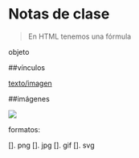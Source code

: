# Notas de clase

>En HTML tenemos una fórmula

<elemento atributo="valor">
	objeto
</elemento>

##vínculos

<a href="URL">texto/imagen</a>

##imágenes

<img src="RUTA">

formatos:  

  []. png
  []. jpg
  []. gif
  []. svg
  
